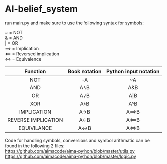 # AI-belief_system

run main.py and make sure to use the following syntax for symbols:

~   = NOT <br />
&   = AND <br />
|   = OR <br />
==> = Implication <br />
<== = Reversed implication <br />
<=> = Equivalence <br />

| Function | Book notation | Python input notation |
| :---: | :---: | :---: |
| NOT | ¬A | ~A |
| AND | A∧B | A&B |
| OR | A∨B | A&#124;B |
| XOR | A≠B | A^B |
| IMPLICATION | A→B | A==>B |
| REVERSE IMPLICATION | A←B | A<==B |
| EQUIVILANCE | A↔B | A<=>B |


Code for handling symbols, conversions and symbol arithmatic can be found in the following 2 files: <br />
https://github.com/aimacode/aima-python/blob/master/utils.py <br />
https://github.com/aimacode/aima-python/blob/master/logic.py
